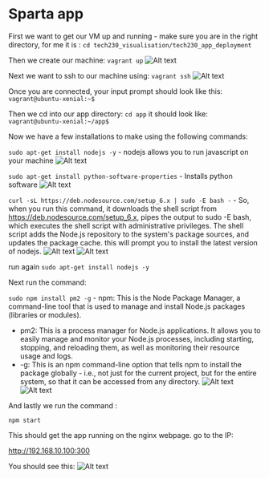 # Sparta app

First we want to get our VM up and running - make sure you are in the right directory, for me it is :
```cd tech230_visualisation/tech230_app_deployment```

Then we create our machine:
```vagrant up```
![Alt text](../tech230_vagrant_intro/pics_for_mds/vagrantup.png)

Next we want to ssh to our machine using:
```vagrant ssh```
![Alt text](../tech230_vagrant_intro/pics_for_mds/2023-05-11%20(6).png)

Once you are connected, your input prompt should look like this:
```vagrant@ubuntu-xenial:~$```

Then we cd into our app directory:
```cd app```
it should look like:
```vagrant@ubuntu-xenial:~/app$```

Now we have a few installations to make using the following commands:

```sudo apt-get install nodejs -y``` - nodejs allows you to run javascript on your machine
![Alt text](../tech230_vagrant_intro/pics_for_mds/2023-05-11%20(7).png)

```sudo apt-get install python-software-properties``` - Installs python software 
![Alt text](../tech230_vagrant_intro/pics_for_mds/2023-05-11%20(8).png)

```curl -sL https://deb.nodesource.com/setup_6.x | sudo -E bash -``` - So, when you run this command, it downloads the shell script from https://deb.nodesource.com/setup_6.x, pipes the output to sudo -E bash, which executes the shell script with administrative privileges. The shell script adds the Node.js repository to the system's package sources, and updates the package cache. this will prompt you to install the latest version of nodejs.
![Alt text](../tech230_vagrant_intro/pics_for_mds/2023-05-11%20(9).png)
![Alt text](../tech230_vagrant_intro/pics_for_mds/2023-05-11%20(10).png)

run again ```sudo apt-get install nodejs -y```

Next run the command:

```sudo npm install pm2 -g``` - npm: This is the Node Package Manager, a command-line tool that is used to manage and install Node.js packages (libraries or modules).
- pm2: This is a process manager for Node.js applications. It allows you to easily manage and monitor your Node.js processes, including starting, stopping, and reloading them, as well as monitoring their resource usage and logs.
- -g: This is an npm command-line option that tells npm to install the package globally - i.e., not just for the current project, but for the entire system, so that it can be accessed from any directory.
![Alt text](../tech230_vagrant_intro/pics_for_mds/2023-05-11%20(11).png)
![Alt text](../tech230_vagrant_intro/pics_for_mds/2023-05-11%20(12).png)

And lastly we run the command :

```npm start```

This should get the app running on the nginx webpage. go to the IP:

http://192.168.10.100:300

You should see this:
![Alt text](../tech230_vagrant_intro/pics_for_mds/2023-05-11%20(13).png)

